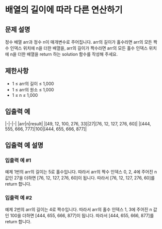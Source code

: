 # 배열의 길이에 따라 다른 연산하기


## 문제 설명
정수 배열 arr과 정수 n이 매개변수로 주어집니다. arr의 길이가 홀수라면 arr의 모든 짝수 인덱스 위치에 n을 더한 배열을, arr의 길이가 짝수라면 arr의 모든 홀수 인덱스 위치에 n을 더한 배열을 return 하는 solution 함수를 작성해 주세요.

## 제한사항
- 1 ≤ arr의 길이 ≤ 1,000
- 1 ≤ arr의 원소 ≤ 1,000
- 1 ≤ n ≤ 1,000

## 입출력 예
|-|-|-|
|arr|n|result|
|[49, 12, 100, 276, 33]|27|[76, 12, 127, 276, 60]|
|[444, 555, 666, 777]|100|[444, 655, 666, 877]|

## 입출력 예 설명

### 입출력 예 #1
예제 1번의 arr의 길이는 5로 홀수입니다. 따라서 arr의 짝수 인덱스 0, 2, 4에 주어진 n 값인 27을 더하면 [76, 12, 127, 276, 60]이 됩니다. 따라서 [76, 12, 127, 276, 60]를 return 합니다.

### 입출력 예 #2
예제 2번의 arr의 길이는 4로 짝수입니다. 따라서 arr의 홀수 인덱스 1, 3에 주어진 n 값인 100을 더하면 [444, 655, 666, 877]이 됩니다. 따라서 [444, 655, 666, 877]를 return 합니다.